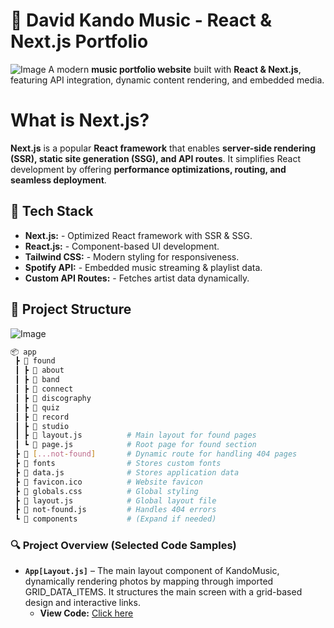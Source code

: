 # 🎵 **David Kando Music - React & Next.js Portfolio**
![Image](https://github.com/user-attachments/assets/eb5a9f3b-4a66-41d4-90f4-dc5ebc17b37d)
A modern **music portfolio website** built with **React & Next.js**, featuring API integration, dynamic content rendering, and embedded media.

# What is Next.js?

**Next.js** is a popular **React framework** that enables **server-side rendering (SSR), static site generation (SSG), and API routes**. It simplifies React development by offering **performance optimizations, routing, and seamless deployment**.

## 🚀 **Tech Stack**

 - **Next.js:** - Optimized React framework with SSR & SSG.
 - **React.js:** - Component-based UI development. 
 - **Tailwind CSS:** - Modern styling for responsiveness. 
 - **Spotify API:** - Embedded music streaming & playlist data.
 - **Custom API Routes:** - Fetches artist data dynamically.


 ## 📁 Project Structure
 ![Image](https://github.com/user-attachments/assets/be13b4e2-99ca-493e-9931-8e8afe4bdd40)
 
```bash
📦 app
 ┣ 📂 found
 ┃ ┣ 📂 about
 ┃ ┣ 📂 band
 ┃ ┣ 📂 connect
 ┃ ┣ 📂 discography
 ┃ ┣ 📂 quiz
 ┃ ┣ 📂 record
 ┃ ┣ 📂 studio
 ┃ ┣ 📜 layout.js          # Main layout for found pages
 ┃ ┗ 📜 page.js            # Root page for found section
 ┣ 📂 [...not-found]       # Dynamic route for handling 404 pages
 ┣ 📂 fonts                # Stores custom fonts
 ┣ 📜 data.js              # Stores application data
 ┣ 📜 favicon.ico          # Website favicon
 ┣ 📜 globals.css          # Global styling
 ┣ 📜 layout.js            # Global layout file
 ┣ 📜 not-found.js         # Handles 404 errors
 ┗ 📂 components           # (Expand if needed)
```
### 🔍 Project Overview (Selected Code Samples)

- **`App[Layout.js]`** – The main layout component of KandoMusic, dynamically rendering photos by mapping through imported GRID_DATA_ITEMS. It structures the main screen with a grid-based design and interactive links.
  - **View Code:** [Click here](https://github.com/ChungmanPARK12/KandoMusic/tree/1312ac308aaef3e11dfcc0c6b26da638e977c211/src/Layout(App))